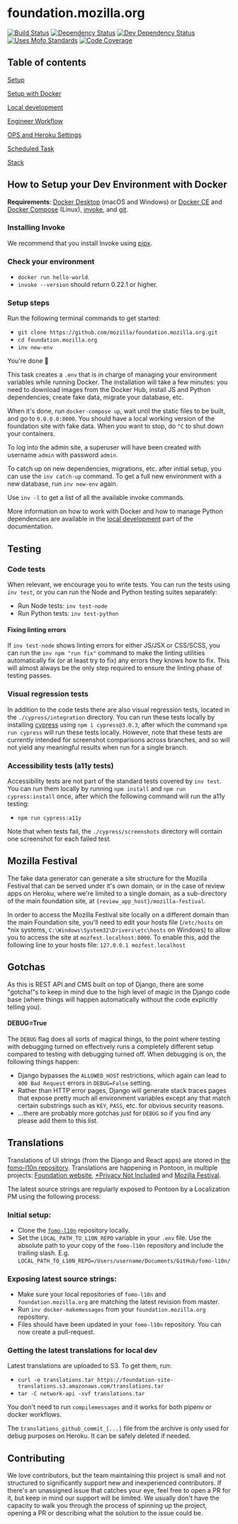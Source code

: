 # foundation.mozilla.org

[![Build Status](https://travis-ci.org/mozilla/foundation.mozilla.org.svg?branch=master)](https://travis-ci.org/mozilla/foundation.mozilla.org)
[![Dependency Status](https://david-dm.org/mozilla/network.svg)](https://david-dm.org/mozilla/network)
[![Dev Dependency Status](https://david-dm.org/mozilla/network/dev-status.svg)](https://david-dm.org/mozilla/network/?type=dev)
[![Uses Mofo Standards](https://MozillaFoundation.github.io/mofo-standards/badge.svg)](https://github.com/MozillaFoundation/mofo-standards)
[![Code Coverage](https://coveralls.io/repos/github/mozilla/foundation.mozilla.org/badge.svg?branch=master)](https://coveralls.io/github/mozilla/foundation.mozilla.org)

## Table of contents

[Setup](#setup)

[Setup with Docker](#how-to-setup-your-dev-environment-with-docker)

[Local development](docs/local_development.md)

[Engineer Workflow](docs/workflow.md)

[OPS and Heroku Settings](docs/ops_heroku_settings.md)

[Scheduled Task](docs/scheduled.md)

[Stack](docs/stack.md)

## How to Setup your Dev Environment with Docker

**Requirements**: [Docker Desktop](https://www.docker.com/products/docker-desktop) (macOS and Windows) or [Docker CE](https://docs.docker.com/install/#supported-platforms) and [Docker Compose](https://docs.docker.com/compose/install/) (Linux), [invoke](https://www.pyinvoke.org/installing.html), and [git](https://git-scm.com/).

### Installing Invoke

We recommend that you install Invoke using [pipx](https://pypi.org/project/pipx/).

### Check your environment

- `docker run hello-world`.
- `invoke --version` should return 0.22.1 or higher.

### Setup steps

Run the following terminal commands to get started:

- `git clone https://github.com/mozilla/foundation.mozilla.org.git`
- `cd foundation.mozilla.org`
- `inv new-env`

You're done :tada:

This task creates a `.env` that is in charge of managing your environment variables while running Docker. The installation will take a few minutes: you need to download images from the Docker Hub, install JS and Python dependencies, create fake data, migrate your database, etc.

When it's done, run `docker-compose up`, wait until the static files to be built, and go to `0.0.0.0:8000`. You should have a local working version of the foundation site with fake data. When you want to stop, do `^C` to shut down your containers.

To log into the admin site, a superuser will have been created with username `admin` with password `admin`.

To catch up on new dependencies, migrations, etc. after initial setup, you can use the `inv catch-up` command. To get a full new environment with a new database, run `inv new-env` again.

Use `inv -l` to get a list of all the available invoke commands.

More information on how to work with Docker and how to manage Python dependencies are available in the [local development](docs/local_development.md) part of the documentation.

## Testing

### Code tests

When relevant, we encourage you to write tests. You can run the tests using `inv test`, or you can run the Node and Python testing suites separately:

- Run Node tests: `inv test-node`
- Run Python tests: `inv test-python`

#### Fixing linting errors

If `inv test-node` shows linting errors for either JS/JSX or CSS/SCSS, you can run the `inv npm "run fix"` command to make the linting utilities automatically fix (or at least try to fix) any errors they knows how to fix. This will almost always be the only step required to ensure the linting phase of testing passes.

### Visual regression tests

In addition to the code tests there are also visual regression tests, located in the `./cypress/integration` directory. You can run these tests locally by installing [cypress](https://www.cypress.io/) using `npm i cypress@3.0.3`, after which the command `npm run cypress` will run these tests locally. However, note that these tests are currently intended for screenshot comparisons across branches, and so will not yield any meaningful results when run for a single branch.

### Accessibility tests (a11y tests)

Accessibility tests are not part of the standard tests covered by `inv test`. You can run them locally by running `npm install` and `npm run cypress:install` once, after which the following command will run the a11y testing:

- `npm run cypress:a11y`

Note that when tests fail, the `./cypress/screenshots` directory will contain one screenshot for each failed test.

## Mozilla Festival

The fake data generator can generate a site structure for the Mozilla Festival that can be served under it's own domain, or in the case of review apps on Heroku, where we're limited to a single domain, as a sub-directory of the main foundation site, at `{review_app_host}/mozilla-festival`.

In order to access the Mozilla Festival site locally on a different domain than the main Foundation site, you'll need to edit your hosts file (`/etc/hosts` on *nix systems, `C:\Windows\System32\Drivers\etc\hosts` on Windows) to allow you to access the site at `mozfest.localhost:8000`. To enable this, add the following line to your hosts file: `127.0.0.1 mozfest.localhost`

## Gotchas

As this is REST API and CMS built on top of Django, there are some "gotcha!"s to keep in mind due to the high level of magic in the Django code base (where things will happen automatically without the code explicitly telling you).

#### **DEBUG=True**

The `DEBUG` flag does all sorts of magical things, to the point where testing with debugging turned on effectively runs a completely different setup compared to testing with debugging turned off. When debugging is on, the following things happen:

- Django bypasses the `ALLOWED_HOST` restrictions, which again can lead to `400 Bad Request` errors in `DEBUG=False` setting.
- Rather than HTTP error pages, Django will generate stack traces pages that expose pretty much all environment variables except any that match certain substrings such as `KEY`, `PASS`, etc. for obvious security reasons.
- ...there are probably more gotchas just for `DEBUG` so if you find any please add them to this list.

## Translations

Translations of UI strings (from the Django and React apps) are stored in [the fomo-l10n repository](https://github.com/mozilla-l10n/fomo-l10n). Translations are happening in Pontoon, in multiple projects: [Foundation website](https://pontoon.mozilla.org/projects/mozilla-foundation/), [\*Privacy Not Included](https://pontoon.mozilla.org/projects/privacy-not-included/) and [Mozilla Festival](https://pontoon.mozilla.org/projects/mozilla-festival/).

The latest source strings are regularly exposed to Pontoon by a Localization PM using the following process:

### Initial setup:
- Clone the [`fomo-l10n`](https://github.com/mozilla-l10n/fomo-l10n) repository locally.
- Set the `LOCAL_PATH_TO_L10N_REPO` variable in your `.env` file. Use the absolute path to your copy of the `fomo-l10n` repository and include the trailing slash. E.g. `LOCAL_PATH_TO_L10N_REPO=/Users/username/Documents/GitHub/fomo-l10n/`

### Exposing latest source strings:
- Make sure your local repositories of `fomo-l10n` and `foundation.mozilla.org` are matching the latest revision from master.
- Run `inv docker-makemessages` from your `foundation.mozilla.org` repository.
- Files should have been updated in your `fomo-l10n` repository. You can now create a pull-request.

### Getting the latest translations for local dev

Latest translations are uploaded to S3. To get them, run:
- `curl -o translations.tar https://foundation-site-translations.s3.amazonaws.com/translations.tar`
- `tar -C network-api -xvf translations.tar`

You don't need to run `compilemessages` and it works for both pipenv or docker workflows.

The `translations_github_commit_[...]` file from the archive is only used for debug purposes on Heroku. It can be safely deleted if needed.

## Contributing

We love contributors, but the team maintaining this project is small and not structured to significantly support new and inexperienced contributors. If there's an unassigned issue that catches your eye, feel free to open a PR for it, but keep in mind our support will be limited. We usually don't have the capacity to walk you through the process of spinning up the project, opening a PR or describing what the solution to the issue could be.
